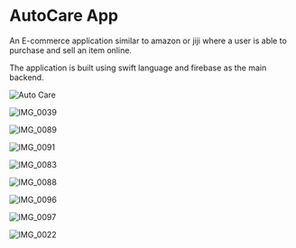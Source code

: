 # AutoCare App

An E-commerce application similar to amazon or jiji where a user is able to purchase and sell an item online. 

The application is built using swift language and firebase as the main backend.

![Auto Care](https://user-images.githubusercontent.com/33428918/90966903-df658100-e4e0-11ea-9f21-983d9dafcc37.png)

![IMG_0039](https://user-images.githubusercontent.com/33428918/90966906-e4c2cb80-e4e0-11ea-8ba6-c93554b5289c.jpg)

![IMG_0089](https://user-images.githubusercontent.com/33428918/90966907-e8eee900-e4e0-11ea-9d41-621314450fe8.jpg)

![IMG_0091](https://user-images.githubusercontent.com/33428918/90966908-ec827000-e4e0-11ea-830b-ccda85bf7509.jpg)

![IMG_0083](https://user-images.githubusercontent.com/33428918/90966921-f99f5f00-e4e0-11ea-962b-dd5dadefa839.PNG)

![IMG_0088](https://user-images.githubusercontent.com/33428918/90967036-49caf100-e4e2-11ea-9f89-a6adbe02bbf7.jpg)

![IMG_0096](https://user-images.githubusercontent.com/33428918/90966911-eee4ca00-e4e0-11ea-95c9-c48751ad799e.jpg)

![IMG_0097](https://user-images.githubusercontent.com/33428918/90966918-f1dfba80-e4e0-11ea-9049-c1fb02009aef.jpg)

![IMG_0022](https://user-images.githubusercontent.com/33428918/90966981-78949780-e4e1-11ea-93f1-63d7691c569c.PNG)


